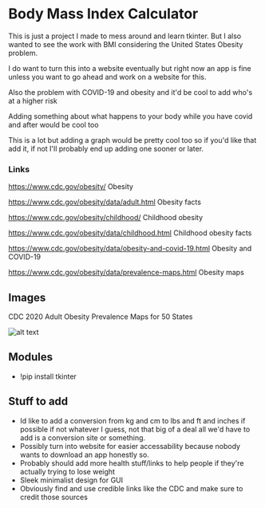 # Body Mass Index Calculator

This is just a project I made to mess around and learn tkinter.
But I also wanted to see the work with BMI considering the United States Obesity problem.

I do want to turn this into a website eventually but right now an app is fine unless you want to go ahead and work on a website for this.

Also the problem with COVID-19 and obesity and it'd be cool to add who's at a
higher risk

Adding something about what happens to your body while you have covid and after would be cool too

This is a lot but adding a graph would be pretty cool too so if you'd like that add it, if
not I'll probably end up adding one sooner or later.

### Links
https://www.cdc.gov/obesity/ Obesity 

https://www.cdc.gov/obesity/data/adult.html Obesity facts

https://www.cdc.gov/obesity/childhood/ Childhood obesity

https://www.cdc.gov/obesity/data/childhood.html Childhood obesity facts

https://www.cdc.gov/obesity/data/obesity-and-covid-19.html Obesity and COVID-19

https://www.cdc.gov/obesity/data/prevalence-maps.html Obesity maps



## Images
CDC 2020 Adult Obesity Prevalence Maps for 50 States

![alt text](https://www.cdc.gov/obesity/data/images/obesity-map-731x365-1.jpg?_=01041https://github.com/adam-p/markdown-here/raw/master/src/common/images/icon48.png "Map")
## Modules
* !pip install tkinter



## Stuff to add 
* Id like to add a conversion from kg and cm to lbs and ft and inches if possible if not whatever I guess, not that big of a deal all we'd have to add is a conversion site or
something.
* Possibly turn into website for easier accessability because nobody wants to download an app honestly so.
* Probably should add more health stuff/links to help people if they're actually trying to lose weight
* Sleek minimalist design for GUI
* Obviously find and use credible links like the CDC and make sure to credit those sources
